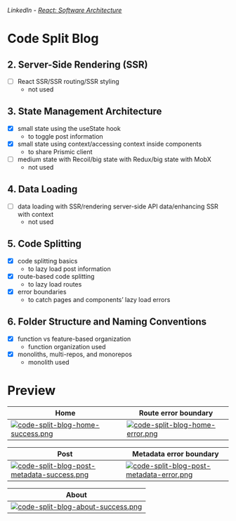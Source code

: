 _LinkedIn - [React: Software Architecture](https://www.linkedin.com/learning/react-software-architecture/)_

# Code Split Blog

## 2. Server-Side Rendering (SSR)

- [ ] React SSR/SSR routing/SSR styling
  - not used

## 3. State Management Architecture

- [x] small state using the useState hook
  - to toggle post information
- [x] small state using context/accessing context inside components
  - to share Prismic client
- [ ] medium state with Recoil/big state with Redux/big state with MobX
  - not used

## 4. Data Loading

- [ ] data loading with SSR/rendering server-side API data/enhancing SSR with context
  - not used

## 5. Code Splitting

- [x] code splitting basics
  - to lazy load post information
- [x] route-based code splitting
  - to lazy load routes
- [x] error boundaries
  - to catch pages and components’ lazy load errors

## 6. Folder Structure and Naming Conventions

- [x] function vs feature-based organization
  - function organization used
- [x] monoliths, multi-repos, and monorepos
  - monolith used

# Preview

| Home                                                                                                                               | Route error boundary                                                                                                           |
| ---------------------------------------------------------------------------------------------------------------------------------- | ------------------------------------------------------------------------------------------------------------------------------ |
| [![code-split-blog-home-success.png](https://i.postimg.cc/NF82yxsr/code-split-blog-home-success.png)](https://postimg.cc/wRvjZLs6) | [![code-split-blog-home-error.png](https://i.postimg.cc/Jnkk8LSx/code-split-blog-home-error.png)](https://postimg.cc/ftML76zS) |

| Post                                                                                                                                                 | Metadata error boundary                                                                                                                          |
| ---------------------------------------------------------------------------------------------------------------------------------------------------- | ------------------------------------------------------------------------------------------------------------------------------------------------ |
| [![code-split-blog-post-metadata-success.png](https://i.postimg.cc/zDTgPqCX/code-split-blog-post-metadata-success.png)](https://postimg.cc/9zF0D5gv) | [![code-split-blog-post-metadata-error.png](https://i.postimg.cc/4NZhDjPv/code-split-blog-post-metadata-error.png)](https://postimg.cc/fk2LX26k) |

| About                                                                                                                                |
| ------------------------------------------------------------------------------------------------------------------------------------ |
| [![code-split-blog-about-success.png](https://i.postimg.cc/hvR7PYBB/code-split-blog-about-success.png)](https://postimg.cc/DJ5zxB0j) |
